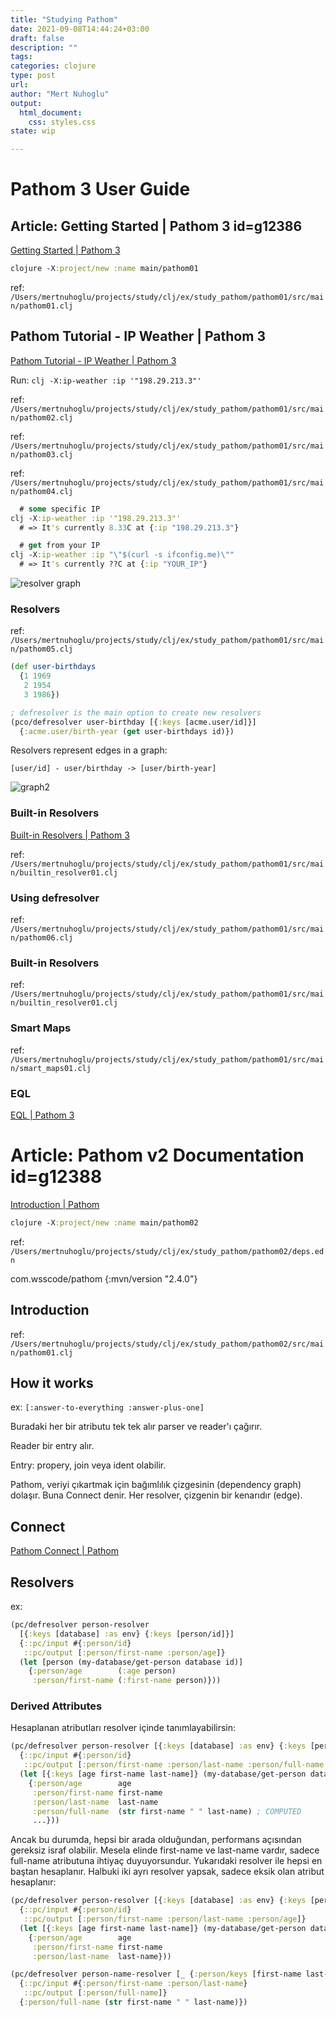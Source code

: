 ```yaml
---
title: "Studying Pathom"
date: 2021-09-08T14:44:24+03:00 
draft: false
description: ""
tags:
categories: clojure
type: post
url:
author: "Mert Nuhoglu"
output:
  html_document:
    css: styles.css
state: wip

---
```


# Pathom 3 User Guide

## Article: Getting Started | Pathom 3 id=g12386

[Getting Started | Pathom 3](https://pathom3.wsscode.com/docs/)

``` clojure
clojure -X:project/new :name main/pathom01
``` 

ref: `/Users/mertnuhoglu/projects/study/clj/ex/study_pathom/pathom01/src/main/pathom01.clj`

## Pathom Tutorial - IP Weather | Pathom 3

[Pathom Tutorial - IP Weather | Pathom 3](https://pathom3.wsscode.com/docs/tutorial)

Run: `clj -X:ip-weather :ip '"198.29.213.3"'`

ref: `/Users/mertnuhoglu/projects/study/clj/ex/study_pathom/pathom01/src/main/pathom02.clj`

ref: `/Users/mertnuhoglu/projects/study/clj/ex/study_pathom/pathom01/src/main/pathom03.clj`

ref: `/Users/mertnuhoglu/projects/study/clj/ex/study_pathom/pathom01/src/main/pathom04.clj`

``` clojure
  # some specific IP
clj -X:ip-weather :ip '"198.29.213.3"'
  # => It's currently 8.33C at {:ip "198.29.213.3"}

  # get from your IP
clj -X:ip-weather :ip "\"$(curl -s ifconfig.me)\""
  # => It's currently ??C at {:ip "YOUR_IP"}
``` 

![resolver graph](https://pathom3.wsscode.com/assets/images/index-oir-connected-2e85da1a6cfb398486ea5a061f8a3550.png)

### Resolvers

ref: `/Users/mertnuhoglu/projects/study/clj/ex/study_pathom/pathom01/src/main/pathom05.clj`

``` clojure
(def user-birthdays
  {1 1969
   2 1954
   3 1986})

; defresolver is the main option to create new resolvers
(pco/defresolver user-birthday [{:keys [acme.user/id]}]
  {:acme.user/birth-year (get user-birthdays id)})
``` 

Resolvers represent edges in a graph:

	[user/id] - user/birthday -> [user/birth-year]

![graph2](/Users/mertnuhoglu/gdrive/keynote_resimler/screencapture/scs20210909_130445.jpg)

### Built-in Resolvers

[Built-in Resolvers | Pathom 3](https://pathom3.wsscode.com/docs/built-in-resolvers)

ref: `/Users/mertnuhoglu/projects/study/clj/ex/study_pathom/pathom01/src/main/builtin_resolver01.clj`

### Using defresolver

ref: `/Users/mertnuhoglu/projects/study/clj/ex/study_pathom/pathom01/src/main/pathom06.clj`

### Built-in Resolvers

ref: `/Users/mertnuhoglu/projects/study/clj/ex/study_pathom/pathom01/src/main/builtin_resolver01.clj`

### Smart Maps

ref: `/Users/mertnuhoglu/projects/study/clj/ex/study_pathom/pathom01/src/main/smart_maps01.clj`

### EQL

[EQL | Pathom 3](https://pathom3.wsscode.com/docs/eql)

# Article: Pathom v2 Documentation  id=g12388

[Introduction | Pathom](https://blog.wsscode.com/pathom/v2/pathom/2.2.0/introduction.html)

``` clojure
clojure -X:project/new :name main/pathom02
``` 

ref: `/Users/mertnuhoglu/projects/study/clj/ex/study_pathom/pathom02/deps.edn`

com.wsscode/pathom {:mvn/version "2.4.0"}

## Introduction

ref: `/Users/mertnuhoglu/projects/study/clj/ex/study_pathom/pathom02/src/main/pathom01.clj`

## How it works

ex: `[:answer-to-everything :answer-plus-one]`

Buradaki her bir atributu tek tek alır parser ve reader'ı çağırır.

Reader bir entry alır. 

Entry: propery, join veya ident olabilir.

Pathom, veriyi çıkartmak için bağımlılık çizgesinin (dependency graph) dolaşır. Buna Connect denir. Her resolver, çizgenin bir kenarıdır (edge). 

## Connect

[Pathom Connect | Pathom](https://blog.wsscode.com/pathom/v2/pathom/2.2.0/connect.html)

## Resolvers

ex:

``` clojure
(pc/defresolver person-resolver
  [{:keys [database] :as env} {:keys [person/id]}]
  {::pc/input #{:person/id}
   ::pc/output [:person/first-name :person/age]}
  (let [person (my-database/get-person database id)]
    {:person/age        (:age person)
     :person/first-name (:first-name person)}))
``` 

### Derived Attributes

Hesaplanan atributları resolver içinde tanımlayabilirsin:

``` clojure
(pc/defresolver person-resolver [{:keys [database] :as env} {:keys [person/id]}]
  {::pc/input #{:person/id}
   ::pc/output [:person/first-name :person/last-name :person/full-name :person/age]}
  (let [{:keys [age first-name last-name]} (my-database/get-person database id)]
    {:person/age        age
     :person/first-name first-name
     :person/last-name  last-name
     :person/full-name  (str first-name " " last-name) ; COMPUTED
     ...}))
``` 

Ancak bu durumda, hepsi bir arada olduğundan, performans açısından gereksiz israf olabilir. Mesela elinde first-name ve last-name vardır, sadece full-name atributuna ihtiyaç duyuyorsundur. Yukarıdaki resolver ile hepsi en baştan hesaplanır. Halbuki iki ayrı resolver yapsak, sadece eksik olan atribut hesaplanır:

``` clojure
(pc/defresolver person-resolver [{:keys [database] :as env} {:keys [person/id]}]
  {::pc/input #{:person/id}
   ::pc/output [:person/first-name :person/last-name :person/age]}
  (let [{:keys [age first-name last-name]} (my-database/get-person database id)]
    {:person/age        age
     :person/first-name first-name
     :person/last-name  last-name}))

(pc/defresolver person-name-resolver [_ {:person/keys [first-name last-name]}]
  {::pc/input #{:person/first-name :person/last-name}
   ::pc/output [:person/full-name]}
  {:person/full-name (str first-name " " last-name)})

``` 


